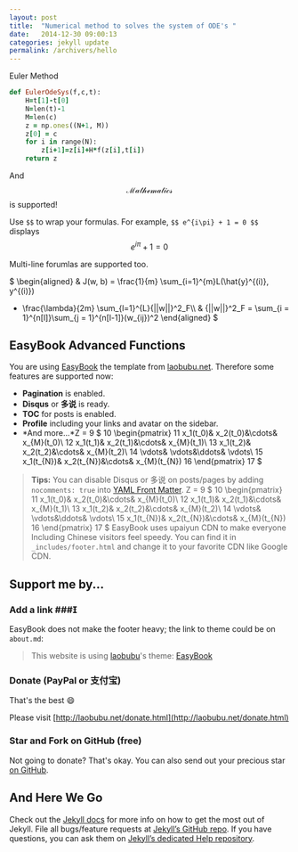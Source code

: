 ```yaml
---
layout: post
title:  "Numerical method to solves the system of ODE's "
date:   2014-12-30 09:00:13
categories: jekyll update
permalink: /archivers/hello
---
```

Euler Method
```ruby
def EulerOdeSys(f,c,t):
    H=t[1]-t[0]
    N=len(t)-1
    M=len(c)
    z = np.ones((N+1, M))
    z[0] = c
    for i in range(N):
        z[i+1]=z[i]+H*f(z[i],t[i])
    return z
```

And $$\mathcal{ Mathematics }$$ is supported!

Use `$$` to wrap your formulas. For example, `$$ e^{i\pi} + 1 = 0 $$` displays $$  e^{i\pi} + 1 = 0  $$

Multi-line forumlas are supported too.

$
\begin{aligned}
& J(w, b) = \frac{1}{m} \sum_{i=1}^{m}L(\hat{y}^{(i)}, y^{(i)})
+ \frac{\lambda}{2m} \sum_{l=1}^{L}{||w||}^2_F\\\\
& {||w||}^2_F = \sum_{i = 1}^{n[l]}\sum_{j = 1}^{n[l-1]}(w_{ij})^2
\end{aligned}
$


## EasyBook Advanced Functions ##

You are using [EasyBook][github-easybook] the template from [laobubu.net](http://laobubu.net). Therefore some features are supported now:

* **Pagination** is enabled.
* **Disqus** or **多说** is ready.
* **TOC** for posts is enabled.
* **Profile** including your links and avatar on the sidebar.
* *And more...*Z =
9
$
10
\begin{pmatrix}
11
x_1(t_0)& x_2(t_0)&\cdots& x_{M}(t_0)\\
12
x_1(t_1)& x_2(t_1)&\cdots& x_{M}(t_1)\\
13
x_1(t_2)& x_2(t_2)&\cdots& x_{M}(t_2)\\
14
\vdots& \vdots&\ddots& \vdots\\
15
x_1(t_{N})& x_2(t_{N})&\cdots& x_{M}(t_{N})
16
\end{pmatrix}
17
$

> **Tips:** You can disable Disqus or 多说 on posts/pages by adding `nocomments: true` into [YAML Front Matter][frontmatter].
Z =
9
$
10
\begin{pmatrix}
11
x_1(t_0)& x_2(t_0)&\cdots& x_{M}(t_0)\\
12
x_1(t_1)& x_2(t_1)&\cdots& x_{M}(t_1)\\
13
x_1(t_2)& x_2(t_2)&\cdots& x_{M}(t_2)\\
14
\vdots& \vdots&\ddots& \vdots\\
15
x_1(t_{N})& x_2(t_{N})&\cdots& x_{M}(t_{N})
16
\end{pmatrix}
17
$
EasyBook uses upaiyun CDN to make everyone lncluding Chinese visitors feel speedy. You can find it in `_includes/footer.html` and change it to your favorite CDN like Google CDN.

## Support me by... ##

### Add a link ###

EasyBook does not make the footer heavy; the link to theme could be on `about.md`:

> This website is using [laobubu](http://laobubu.net)'s theme: [EasyBook](https://github.com/laobubu/jekyll-theme-EasyBook)

### Donate (PayPal or 支付宝) ###

That's the best :smile: 

Please visit [http://laobubu.net/donate.html](http://laobubu.net/donate.html)

### Star and Fork on GitHub (free) ###

Not going to donate? That's okay. You can also send out your precious star [on GitHub][github-easybook].

## And Here We Go ##

Check out the [Jekyll docs][jekyll] for more info on how to get the most out of Jekyll. File all bugs/feature requests at [Jekyll’s GitHub repo][jekyll-gh]. If you have questions, you can ask them on [Jekyll’s dedicated Help repository][jekyll-help].

[jekyll]:      http://jekyllrb.com
[jekyll-gh]:   https://github.com/jekyll/jekyll
[jekyll-help]: https://github.com/jekyll/jekyll-help
[frontmatter]: http://jekyllrb.com/docs/frontmatter/
[github-easybook]: https://github.com/laobubu/jekyll-theme-EasyBook
